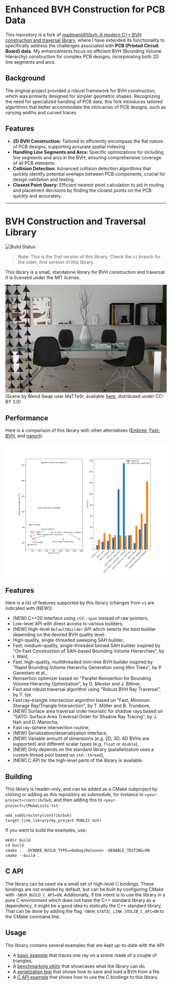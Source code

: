 # Enhanced BVH Construction for PCB Data

This repository is a fork of [madmann91/bvh: A modern C++ BVH construction and traversal library](https://github.com/madmann91/bvh), where I have extended its functionality to specifically address the challenges associated with **PCB (Printed Circuit Board) data.** My enhancements focus on efficient BVH (Bounding Volume Hierarchy) construction for complex PCB designs, incorporating both 2D line segments and arcs.

## Background

The original project provided a robust framework for BVH construction, which was primarily designed for simpler geometric shapes. Recognizing the need for specialized handling of PCB data, this fork introduces tailored algorithms that better accommodate the intricacies of PCB designs, such as varying widths and curved traces.

## Features

- **2D BVH Construction:** Tailored to efficiently encompass the flat nature of PCB designs, supporting accurate spatial indexing.
- **Handling Line Segments and Arcs:** Specific optimizations for including line segments and arcs in the BVH, ensuring comprehensive coverage of all PCB elements.
- **Collision Detection:** Advanced collision detection algorithms that quickly identify potential overlaps between PCB components, crucial for design validation and testing.
- **Closest Point Query:** Efficient nearest point calculation to aid in routing and placement decisions by finding the closest points on the PCB quickly and accurately.

------

# BVH Construction and Traversal Library

![Build Status](https://github.com/madmann91/bvh/workflows/build-and-test/badge.svg)

> Note: This is the 2nd version of this library. Check the `v1` branch for the older, first version
> of this library.

This library is a small, standalone library for BVH construction and traversal. It is licensed
under the MIT license.

![Example rendering generated by a path tracer using this library](render.jpg)
(Scene by Blend Swap user MaTTeSr, available [here](https://www.blendswap.com/blend/18762),
distributed under CC-BY 3.0)

## Performance

Here is a comparison of this library with other alternatives
([Embree](https://github.com/embree/embree),
[Fast-BVH](https://github.com/brandonpelfrey/Fast-BVH), and
[nanort](https://github.com/lighttransport/nanort)):

![Performance comparison with Embree, nanort, and Fast-BVH](chart.png)

## Features

Here is a list of features supported by this library (changes from `v1` are indicated with [NEW]):

- [NEW] C++20 interface using `std::span` instead of raw pointers,
- Low-level API with direct access to various builders,
- [NEW] High-level `DefaultBuilder` API which selects the best builder depending on the desired
  BVH quality level.
- High-quality, single-threaded sweeping SAH builder,
- Fast, medium-quality, single-threaded binned SAH builder inspired by
  "On Fast Construction of SAH-based Bounding Volume Hierarchies", by I. Wald,
- Fast, high-quality, multithreaded mini-tree BVH builder inspired by
  "Rapid Bounding Volume Hierarchy Generation using Mini Trees", by P. Ganestam et al.,
- Reinsertion optimizer based on "Parallel Reinsertion for Bounding Volume Hierarchy
  Optimization", by D. Meister and J. Bittner,
- Fast and robust traversal algorithm using "Robust BVH Ray Traversal", by T. Ize.
- Fast ray-triangle intersection algorithm based on
  "Fast, Minimum Storage Ray/Triangle Intersection", by T. Möller and B. Trumbore,
- [NEW] Surface area traversal order heuristic for shadow rays based on
  "SATO: Surface Area Traversal Order for Shadow Ray Tracing", by J. Nah and D. Manocha,
- Fast ray-sphere intersection routine,
- [NEW] Serialization/deserialization interface,
- [NEW] Variable amount of dimensions (e.g. 2D, 3D, 4D BVHs are supported) and different scalar types
  (e.g. `float` or `double`),
- [NEW] Only depends on the standard library (parallelization uses a custom thread pool based on
  `std::thread`),
- [NEW] C API for the high-level parts of the library is available.

## Building

This library is header-only, and can be added as a CMake subproject by cloning or adding as this
repository as submodule, for instance in `<your-project>/contrib/bvh`, and then adding this to
`<your-project>/CMakeLists.txt`:

    add_subdirectory(contrib/bvh)
    target_link_library(my_project PUBLIC bvh)

If you want to build the examples, use:

    mkdir build
    cd build
    cmake .. -DCMAKE_BUILD_TYPE=<Debug|Release> -DENABLE_TESTING=ON
    cmake --build .

## C API

The library can be used via a small set of high-level C bindings. These bindings are not enabled by
default, but can be built by configuring CMake with `-DBVH_BUILD_C_API=ON`. Additionally, if the
intent is to use the library in a pure C environment which does not have the C++ standard library as
a dependency, it might be a good idea to statically the C++ standard library. That can be done by
adding the flag `-DBVH_STATIC_LINK_STDLIB_C_API=ON` to the CMake command line.

## Usage

The library contains several examples that are kept up-to-date with the API:

- A [basic example](test/simple_example.cpp) that traces one ray on a scene made of a couple of triangles,
- A [benchmarking utility](test/benchmark.cpp) that showcases what the library can do.
- A [serialization test](test/serialize.cpp) that shows how to save and load a BVH from a file.
- A [C API example](test/c_api_example.c) that shows how to use the C bindings to this library.
